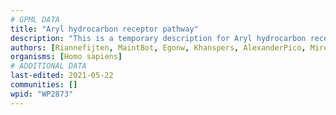 ```yaml
---
# GPML DATA
title: "Aryl hydrocarbon receptor pathway"
description: "This is a temporary description for Aryl hydrocarbon receptor pathway"
authors: [Riannefijten, MaintBot, Egonw, Khanspers, AlexanderPico, MirellaKalafati, DeSl, Eweitz]
organisms: [Homo sapiens]
# ADDITIONAL DATA
last-edited: 2021-05-22
communities: []
wpid: "WP2873"
---
```

